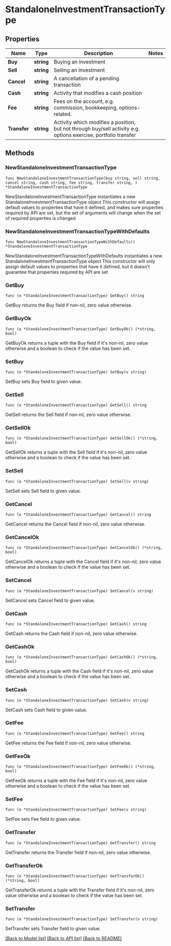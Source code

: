 # StandaloneInvestmentTransactionType

## Properties

Name | Type | Description | Notes
------------ | ------------- | ------------- | -------------
**Buy** | **string** | Buying an investment | 
**Sell** | **string** | Selling an investment | 
**Cancel** | **string** | A cancellation of a pending transaction | 
**Cash** | **string** | Activity that modifies a cash position | 
**Fee** | **string** | Fees on the account, e.g. commission, bookkeeping, options-related. | 
**Transfer** | **string** | Activity which modifies a position, but not through buy/sell activity e.g. options exercise, portfolio transfer | 

## Methods

### NewStandaloneInvestmentTransactionType

`func NewStandaloneInvestmentTransactionType(buy string, sell string, cancel string, cash string, fee string, transfer string, ) *StandaloneInvestmentTransactionType`

NewStandaloneInvestmentTransactionType instantiates a new StandaloneInvestmentTransactionType object
This constructor will assign default values to properties that have it defined,
and makes sure properties required by API are set, but the set of arguments
will change when the set of required properties is changed

### NewStandaloneInvestmentTransactionTypeWithDefaults

`func NewStandaloneInvestmentTransactionTypeWithDefaults() *StandaloneInvestmentTransactionType`

NewStandaloneInvestmentTransactionTypeWithDefaults instantiates a new StandaloneInvestmentTransactionType object
This constructor will only assign default values to properties that have it defined,
but it doesn't guarantee that properties required by API are set

### GetBuy

`func (o *StandaloneInvestmentTransactionType) GetBuy() string`

GetBuy returns the Buy field if non-nil, zero value otherwise.

### GetBuyOk

`func (o *StandaloneInvestmentTransactionType) GetBuyOk() (*string, bool)`

GetBuyOk returns a tuple with the Buy field if it's non-nil, zero value otherwise
and a boolean to check if the value has been set.

### SetBuy

`func (o *StandaloneInvestmentTransactionType) SetBuy(v string)`

SetBuy sets Buy field to given value.


### GetSell

`func (o *StandaloneInvestmentTransactionType) GetSell() string`

GetSell returns the Sell field if non-nil, zero value otherwise.

### GetSellOk

`func (o *StandaloneInvestmentTransactionType) GetSellOk() (*string, bool)`

GetSellOk returns a tuple with the Sell field if it's non-nil, zero value otherwise
and a boolean to check if the value has been set.

### SetSell

`func (o *StandaloneInvestmentTransactionType) SetSell(v string)`

SetSell sets Sell field to given value.


### GetCancel

`func (o *StandaloneInvestmentTransactionType) GetCancel() string`

GetCancel returns the Cancel field if non-nil, zero value otherwise.

### GetCancelOk

`func (o *StandaloneInvestmentTransactionType) GetCancelOk() (*string, bool)`

GetCancelOk returns a tuple with the Cancel field if it's non-nil, zero value otherwise
and a boolean to check if the value has been set.

### SetCancel

`func (o *StandaloneInvestmentTransactionType) SetCancel(v string)`

SetCancel sets Cancel field to given value.


### GetCash

`func (o *StandaloneInvestmentTransactionType) GetCash() string`

GetCash returns the Cash field if non-nil, zero value otherwise.

### GetCashOk

`func (o *StandaloneInvestmentTransactionType) GetCashOk() (*string, bool)`

GetCashOk returns a tuple with the Cash field if it's non-nil, zero value otherwise
and a boolean to check if the value has been set.

### SetCash

`func (o *StandaloneInvestmentTransactionType) SetCash(v string)`

SetCash sets Cash field to given value.


### GetFee

`func (o *StandaloneInvestmentTransactionType) GetFee() string`

GetFee returns the Fee field if non-nil, zero value otherwise.

### GetFeeOk

`func (o *StandaloneInvestmentTransactionType) GetFeeOk() (*string, bool)`

GetFeeOk returns a tuple with the Fee field if it's non-nil, zero value otherwise
and a boolean to check if the value has been set.

### SetFee

`func (o *StandaloneInvestmentTransactionType) SetFee(v string)`

SetFee sets Fee field to given value.


### GetTransfer

`func (o *StandaloneInvestmentTransactionType) GetTransfer() string`

GetTransfer returns the Transfer field if non-nil, zero value otherwise.

### GetTransferOk

`func (o *StandaloneInvestmentTransactionType) GetTransferOk() (*string, bool)`

GetTransferOk returns a tuple with the Transfer field if it's non-nil, zero value otherwise
and a boolean to check if the value has been set.

### SetTransfer

`func (o *StandaloneInvestmentTransactionType) SetTransfer(v string)`

SetTransfer sets Transfer field to given value.



[[Back to Model list]](../README.md#documentation-for-models) [[Back to API list]](../README.md#documentation-for-api-endpoints) [[Back to README]](../README.md)


